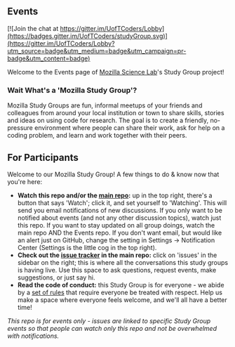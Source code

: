## Events

[![Join the chat at https://gitter.im/UofTCoders/Lobby](https://badges.gitter.im/UofTCoders/studyGroup.svg)](https://gitter.im/UofTCoders/Lobby?utm_source=badge&utm_medium=badge&utm_campaign=pr-badge&utm_content=badge)

Welcome to the Events page of [Mozilla Science Lab](https://www.mozillascience.org/)'s Study Group project! 

### Wait What's a 'Mozilla Study Group'?

Mozilla Study Groups are fun, informal meetups of your friends and colleagues from around your local institution or town to share skills, stories and ideas on using code for research. The goal is to create a friendly, no-pressure environment where people can share their work, ask for help on a coding problem, and learn and work together with their peers.

## For Participants

Welcome to our Mozilla Study Group! A few things to do & know now that you're here:

 - **Watch this repo and/or the [main repo](https://github.com/UofTCoders/studyGroup):** up in the top right, there's a button that says 'Watch'; click it, and set yourself to 'Watching'. This will send you email notifications of new discussions. If you only want to be notified about events (and not any other discussion topics), watch just this repo. If you want to stay updated on all group doings, watch the main repo AND the Events repo. If you don't want email, but would like an alert just on GitHub, change the setting in Settings -> Notification Center (Settings is the little cog in the top right).
 - **Check out the [issue tracker](https://github.com/UofTCoders/studyGroup/issues) in the main repo:** click on 'issues' in the sidebar on the right; this is where all the conversations this study groups is having live. Use this space to ask questions, request events, make suggestions, or just say hi.
 - **Read the code of conduct:** this Study Group is for everyone - we abide by a [set of rules](https://www.mozillascience.org/code-of-conduct/) that require everyone be treated with respect. Help us make a space where everyone feels welcome, and we'll all have a better time!


*This repo is for events only - issues are linked to specific Study Group events so that people can watch only this repo and not be overwhelmed with notifications.*
